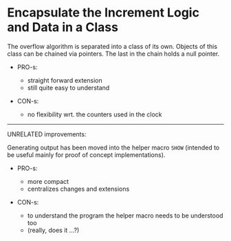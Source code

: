 #  Encapsulate the Increment Logic and Data in a Class

The overflow algorithm is separated into a class of its own.
Objects of this class can be chained via pointers. The last
in the chain holds a null pointer.

- PRO-s:
  - straight forward extension
  - still quite easy to understand

- CON-s:
  - no flexibility wrt. the counters used in the clock

* * * * *

UNRELATED improvements:

Generating output has been moved into the helper macro
`SHOW` (intended to be useful mainly for proof of concept
implementations).

- PRO-s:
  - more compact
  - centralizes changes and extensions

- CON-s:
  - to understand the program the helper macro needs to be
    understood too
  - (really, does it …?)

